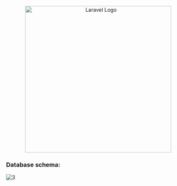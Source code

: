 <p align="center"><a href="https://laravel.com" target="_blank"><img src="https://raw.githubusercontent.com/laravel/art/master/logo-lockup/5%20SVG/2%20CMYK/1%20Full%20Color/laravel-logolockup-cmyk-red.svg" width="400" alt="Laravel Logo"></a></p>

### Database schema:
![3](https://github.com/user-attachments/assets/01263172-d7ad-4929-b9fa-6cd71b2fb736)






